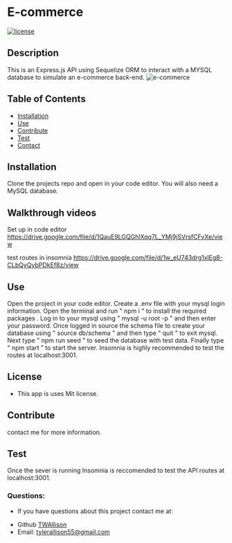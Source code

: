  # E-commerce


  [![license](https://img.shields.io/badge/license-Mit-success)](https://shields.io)

  ## Description
  This is an Express.js API using Sequelize ORM to interact with a MYSQL database to simulate an e-commerce back-end.
  ![e-commerce](https://user-images.githubusercontent.com/87498548/150122276-e45ac5a2-4f44-4aa4-9c5a-d59a10cd5e9f.PNG)

  ## Table of Contents
  * [Installation](#installation)
  * [Use](#use)
  * [Contribute](#contribute)
  * [Test](#test)
  * [Contact](#contact)
  

  ## Installation

  Clone the projects repo and open in your code editor. You will also need a MySQL database. 
  
  ## Walkthrough videos
  Set up in code editor https://drive.google.com/file/d/1QauE9LGQGhlXqq7L_YMj9jSVrsfCFvXe/view
  
  test routes in insomnia https://drive.google.com/file/d/1w_eU743drg1xlEg8-CLbQyQybPDkEf8z/view
  

  ## Use
  Open the project in your code editor. Create a .env file with your mysql login information. Open the terminal and run " npm i " to install the required packages . Log in to your mysql using " mysql -u root -p " and then enter your password. Once logged in source the schema file to create your database using " source db/schema " and then type " quit " to exit mysql. Next type "  npm run seed " to seed the database with test data. Finally type " npm start " to start the server. Insomnia is highly recommended to test the routes at localhost:3001. 


  ## License
  * This app is uses Mit license.


  ## Contribute
  contact me for more information.


  ## Test
  Once the sever is running Insomnia is reccomended to test the API routes at localhost:3001.

  ### Questions:
  * If you have questions about this project contact me at:
  - Github [TWAllison](https://github.com/TWAllison)
  - Email: tylerallison55@gmail.com
  
